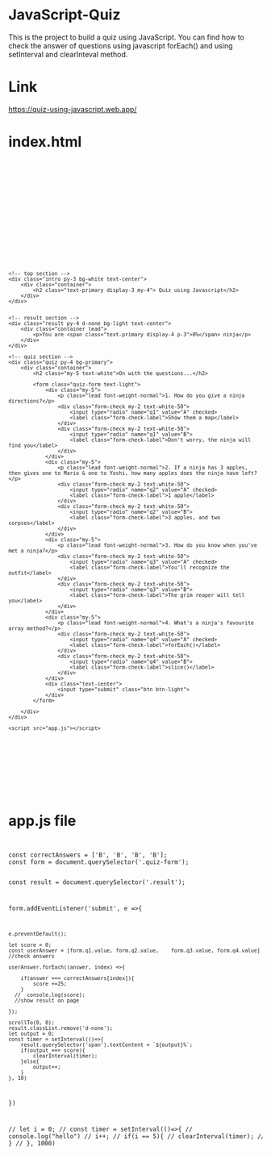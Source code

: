 # JavaScript-Quiz
This is the project to build a quiz using JavaScript.  You can find how to check the answer of questions using javascript forEach() and using setInterval and clearInteval method. 

# Link
https://quiz-using-javascript.web.app/

# index.html 

<code>
<pre>

<html lang="en">

<head>
    <meta charset="UTF-8">
    <meta name="viewport" content="width=device-width, initial-scale=1.0">
    <meta http-equiv="X-UA-Compatible" content="ie=edge">
    <title> JavaScript Quiz</title>
    <link rel="stylesheet" href="https://stackpath.bootstrapcdn.com/bootstrap/4.3.1/css/bootstrap.min.css" integrity="sha384-ggOyR0iXCbMQv3Xipma34MD+dH/1fQ784/j6cY/iJTQUOhcWr7x9JvoRxT2MZw1T" crossorigin="anonymous">
</head>

<body>

    <!-- top section -->
    <div class="intro py-3 bg-white text-center">
        <div class="container">
            <h2 class="text-primary display-3 my-4"> Quiz using Javascript</h2>
        </div>
    </div>


    <!-- result section -->
    <div class="result py-4 d-none bg-light text-center">
        <div class="container lead">
            <p>You are <span class="text-primary display-4 p-3">0%</span> ninja</p>
        </div>
    </div>

    <!-- quiz section -->
    <div class="quiz py-4 bg-primary">
        <div class="container">
            <h2 class="my-5 text-white">On with the questions...</h2>

            <form class="quiz-form text-light">
                <div class="my-5">
                    <p class="lead font-weight-normal">1. How do you give a ninja directions?</p>
                    <div class="form-check my-2 text-white-50">
                        <input type="radio" name="q1" value="A" checked>
                        <label class="form-check-label">Show them a map</label>
                    </div>
                    <div class="form-check my-2 text-white-50">
                        <input type="radio" name="q1" value="B">
                        <label class="form-check-label">Don't worry, the ninja will find you</label>
                    </div>
                </div>
                <div class="my-5">
                    <p class="lead font-weight-normal">2. If a ninja has 3 apples, then gives one to Mario & one to Yoshi, how many apples does the ninja have left?</p>
                    <div class="form-check my-2 text-white-50">
                        <input type="radio" name="q2" value="A" checked>
                        <label class="form-check-label">1 apple</label>
                    </div>
                    <div class="form-check my-2 text-white-50">
                        <input type="radio" name="q2" value="B">
                        <label class="form-check-label">3 apples, and two corpses</label>
                    </div>
                </div>
                <div class="my-5">
                    <p class="lead font-weight-normal">3. How do you know when you've met a ninja?</p>
                    <div class="form-check my-2 text-white-50">
                        <input type="radio" name="q3" value="A" checked>
                        <label class="form-check-label">You'll recognize the outfit</label>
                    </div>
                    <div class="form-check my-2 text-white-50">
                        <input type="radio" name="q3" value="B">
                        <label class="form-check-label">The grim reaper will tell you</label>
                    </div>
                </div>
                <div class="my-5">
                    <p class="lead font-weight-normal">4. What's a ninja's favourite array method?</p>
                    <div class="form-check my-2 text-white-50">
                        <input type="radio" name="q4" value="A" checked>
                        <label class="form-check-label">forEach()</label>
                    </div>
                    <div class="form-check my-2 text-white-50">
                        <input type="radio" name="q4" value="B">
                        <label class="form-check-label">slice()</label>
                    </div>
                </div>
                <div class="text-center">
                    <input type="submit" class="btn btn-light">
                </div>
            </form>

        </div>
    </div>

    <script src="app.js"></script>
</body>

</html>

</pre>

</code>


# app.js file

<code>
<pre>
const correctAnswers = ['B', 'B', 'B', 'B'];
const form = document.querySelector('.quiz-form');

const result = document.querySelector('.result');


form.addEventListener('submit', e =>{

    e.preventDefault();

    let score = 0;
    const userAnswer = [form.q1.value, form.q2.value,    form.q3.value, form.q4.value]
    //check answers

    userAnswer.forEach((answer, index) =>{

        if(answer === correctAnswers[index]){
            score +=25;
        }
      //  console.log(score);
      //show result on page

    });

    scrollTo(0, 0);
    result.classList.remove('d-none');
    let output = 0;
    const timer = setInterval(()=>{
        result.querySelector('span').textContent = `${output}%`;
        if(output === score){
            clearInterval(timer);
        }else{
            output++;
        }
    }, 10)

})
 
// let i = 0; 
// const timer = setInterval(()=>{
//     console.log("hello")
//     i++;
//     if(i == 5){
//         clearInterval(timer);
//     }
// }, 1000)
</pre>
</code>